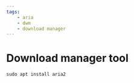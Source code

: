 ```yaml
---
tags:
    - aria
    - dwm
    - download manager
---
```


# Download manager tool

```
sudo apt install aria2
```